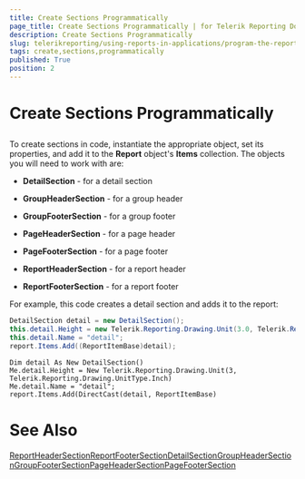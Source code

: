 ```yaml
---
title: Create Sections Programmatically
page_title: Create Sections Programmatically | for Telerik Reporting Documentation
description: Create Sections Programmatically
slug: telerikreporting/using-reports-in-applications/program-the-report-definition/create-sections-programmatically
tags: create,sections,programmatically
published: True
position: 2
---
```


# Create Sections Programmatically



## 



To create sections in code, instantiate the appropriate object, set its properties, and add it to the __Report__ object's __Items__ collection. The objects you will need to work with are:

*  __DetailSection__ - for a detail section

*  __GroupHeaderSection__ - for a group header

*  __GroupFooterSection__ - for a group footer

*  __PageHeaderSection__ - for a page header

*  __PageFooterSection__ - for a page footer

*  __ReportHeaderSection__ - for a report header

*  __ReportFooterSection__ - for a report footer

For example, this code creates a detail section and adds it to the report:

	
````C#
DetailSection detail = new DetailSection();
this.detail.Height = new Telerik.Reporting.Drawing.Unit(3.0, Telerik.Reporting.Drawing.UnitType.Inch);
this.detail.Name = "detail";
report.Items.Add((ReportItemBase)detail);
````



	
````VB.NET
Dim detail As New DetailSection()
Me.detail.Height = New Telerik.Reporting.Drawing.Unit(3, Telerik.Reporting.Drawing.UnitType.Inch)
Me.detail.Name = "detail";
report.Items.Add(DirectCast(detail, ReportItemBase)
````



# See Also
[ReportHeaderSection](/reporting/api/Telerik.Reporting.ReportHeaderSection)[ReportFooterSection](/reporting/api/Telerik.Reporting.ReportFooterSection)[DetailSection](/reporting/api/Telerik.Reporting.DetailSection)[GroupHeaderSection](/reporting/api/Telerik.Reporting.GroupHeaderSection)[GroupFooterSection](/reporting/api/Telerik.Reporting.GroupFooterSection)[PageHeaderSection](/reporting/api/Telerik.Reporting.PageHeaderSection)[PageFooterSection](/reporting/api/Telerik.Reporting.PageFooterSection)
